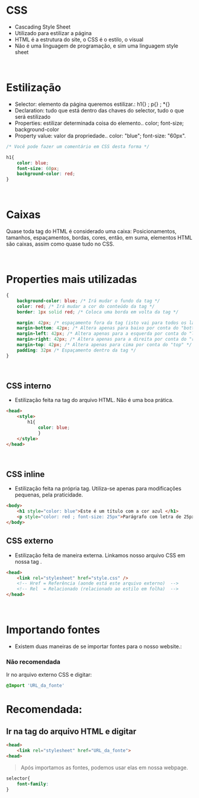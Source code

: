 # CSS
* Cascading Style Sheet 
* Utilizado para estilizar a página 
* HTML é a estrutura do site, o CSS é o estilo, o visual
* Não é uma linguagem de programação, e sim uma linguagem style sheet

</br>

# Estilização
<ul type="square">
<li> Selector: elemento da página queremos estilizar.: h1{} ; p{} ; *{} </li>
<li> Declaration: tudo que está dentro das chaves do selector, tudo o que será estilizado </li>
<li> Properties: estilizar determinada coisa do elemento.. color; font-size; background-color  </li>
<li> Property value: valor da propriedade.. color: "blue"; font-size: "60px". </li>
</ul>

```css  
/* Você pode fazer um comentário em CSS desta forma */ 

h1{ 
    color: blue;
    font-size: 60px;
    background-color: red; 
}
``` 

</br>

# Caixas
Quase toda tag do HTML é considerado uma caixa: 
Posicionamentos, tamanhos, espaçamentos, bordas, cores, então, em suma, elementos HTML são caixas, assim como quase
tudo no CSS.

</br>

# Properties mais utilizadas 
```css 
{ 
    background-color: blue; /* Irá mudar o fundo da tag */ 
    color: red; /* Irá mudar a cor do conteúdo da tag */
    border: 1px solid red; /* Coloca uma borda em volta da tag */ 

    margin: 42px; /* espaçamento fora da tag (isto vai para todos os lados) */
    margin-bottom: 42px; /* Altera apenas para baixo por conta do "bottom" */ 
    margin-left: 42px; /* Altera apenas para a esquerda por conta do "left"  */
    margin-right: 42px; /* Altera apenas para a direita por conta do "right" */ 
    margin-top: 42px; /* Altera apenas para cima por conta do "top" */
    padding: 32px /* Espaçamento dentro da tag */
}
```
</br>

## CSS interno
- Estilização feita na tag <head> do arquivo HTML. Não é uma boa prática.
```html 
<head>
    <style>
        h1{
            color: blue; 
            }
    </style>
</head>
```

</br>

## CSS inline 
- Estilização feita na própria tag. Utiliza-se apenas para modificações pequenas, pela praticidade.
```html
<body>
    <h1 style="color: blue">Este é um título com a cor azul </h1>
    <p style="color: red ; font-size: 25px">Parágrafo com letra de 25px da cor vermelha </p>
</body>
```

## CSS externo 
- Estilização feita de maneira externa. Linkamos nosso arquivo CSS em nossa tag <head>.
```html
<head>
    <link rel="stylesheet" href="style.css" />
    <!-- Href = Referência (aonde está este arquivo externo)  -->
    <!-- Rel  = Relacionado (relacionado ao estilo em folha)  -->
</head>
```

</br>

# Importando fontes
- Existem duas maneiras de se importar fontes para o nosso website.:

### Não recomendada
Ir no arquivo externo CSS e digitar: 
```css
@Import 'URL_da_fonte'
```


# Recomendada:  
## Ir na tag <head> do arquivo HTML e digitar
```html
<head>
    <link rel="stylesheet" href="URL_da_fonte">
<head>
```

>Após importamos as fontes, podemos usar elas em nossa webpage. 
```css
selector{ 
    font-family:
}
```